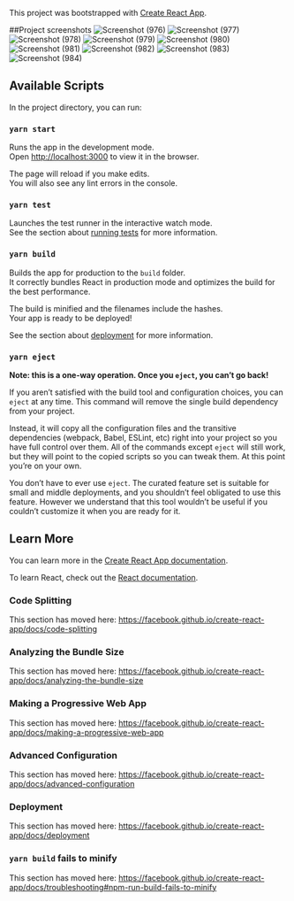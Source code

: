 This project was bootstrapped with [Create React App](https://github.com/facebook/create-react-app).

##Project screenshots
![Screenshot (976)](https://user-images.githubusercontent.com/49032996/91776671-7c27cd00-ec0b-11ea-8c77-1c70ccb83a8b.png)
![Screenshot (977)](https://user-images.githubusercontent.com/49032996/91776678-7e8a2700-ec0b-11ea-930c-9fee0d1c6a9f.png)
![Screenshot (978)](https://user-images.githubusercontent.com/49032996/91776681-7fbb5400-ec0b-11ea-9027-64d3944abdb8.png)
![Screenshot (979)](https://user-images.githubusercontent.com/49032996/91776685-80ec8100-ec0b-11ea-9c1b-d4a21f50f0bd.png)
![Screenshot (980)](https://user-images.githubusercontent.com/49032996/91776687-81851780-ec0b-11ea-9fed-e53467f2919b.png)
![Screenshot (981)](https://user-images.githubusercontent.com/49032996/91776688-82b64480-ec0b-11ea-8f4d-c22e55cb86d2.png)
![Screenshot (982)](https://user-images.githubusercontent.com/49032996/91776690-834edb00-ec0b-11ea-99bb-dcee25b8c212.png)
![Screenshot (983)](https://user-images.githubusercontent.com/49032996/91776691-84800800-ec0b-11ea-8b43-39abe1bdaa5f.png)
![Screenshot (984)](https://user-images.githubusercontent.com/49032996/91776695-85189e80-ec0b-11ea-9e92-876659f00fcf.png)

## Available Scripts

In the project directory, you can run:

### `yarn start`

Runs the app in the development mode.<br />
Open [http://localhost:3000](http://localhost:3000) to view it in the browser.

The page will reload if you make edits.<br />
You will also see any lint errors in the console.

### `yarn test`

Launches the test runner in the interactive watch mode.<br />
See the section about [running tests](https://facebook.github.io/create-react-app/docs/running-tests) for more information.

### `yarn build`

Builds the app for production to the `build` folder.<br />
It correctly bundles React in production mode and optimizes the build for the best performance.

The build is minified and the filenames include the hashes.<br />
Your app is ready to be deployed!

See the section about [deployment](https://facebook.github.io/create-react-app/docs/deployment) for more information.

### `yarn eject`

**Note: this is a one-way operation. Once you `eject`, you can’t go back!**

If you aren’t satisfied with the build tool and configuration choices, you can `eject` at any time. This command will remove the single build dependency from your project.

Instead, it will copy all the configuration files and the transitive dependencies (webpack, Babel, ESLint, etc) right into your project so you have full control over them. All of the commands except `eject` will still work, but they will point to the copied scripts so you can tweak them. At this point you’re on your own.

You don’t have to ever use `eject`. The curated feature set is suitable for small and middle deployments, and you shouldn’t feel obligated to use this feature. However we understand that this tool wouldn’t be useful if you couldn’t customize it when you are ready for it.

## Learn More

You can learn more in the [Create React App documentation](https://facebook.github.io/create-react-app/docs/getting-started).

To learn React, check out the [React documentation](https://reactjs.org/).

### Code Splitting

This section has moved here: https://facebook.github.io/create-react-app/docs/code-splitting

### Analyzing the Bundle Size

This section has moved here: https://facebook.github.io/create-react-app/docs/analyzing-the-bundle-size

### Making a Progressive Web App

This section has moved here: https://facebook.github.io/create-react-app/docs/making-a-progressive-web-app

### Advanced Configuration

This section has moved here: https://facebook.github.io/create-react-app/docs/advanced-configuration

### Deployment

This section has moved here: https://facebook.github.io/create-react-app/docs/deployment

### `yarn build` fails to minify

This section has moved here: https://facebook.github.io/create-react-app/docs/troubleshooting#npm-run-build-fails-to-minify
